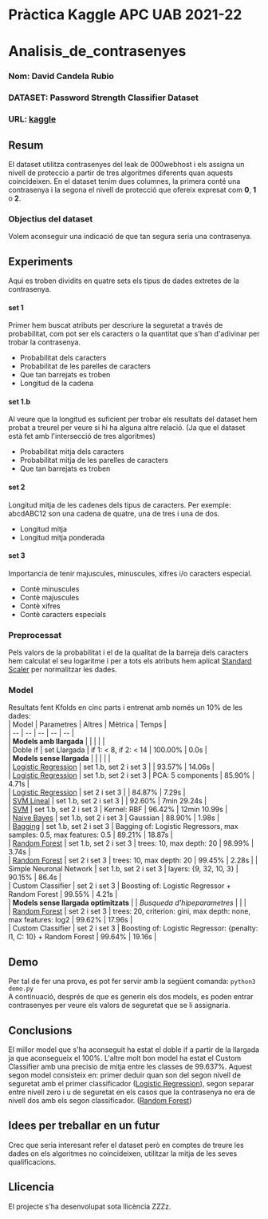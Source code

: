 # Pràctica Kaggle APC UAB 2021-22
# Analisis_de_contrasenyes
### Nom: David Candela Rubio
### DATASET: Password Strength Classifier Dataset
### URL: [kaggle](https://www.kaggle.com/bhavikbb/password-strength-classifier-dataset)
## Resum
El dataset utilitza contrasenyes del leak de 000webhost i els assigna un nivell de proteccio a partir de tres algoritmes diferents quan aquests coincideixen.
En el dataset tenim dues columnes, la primera conté una contrasenya i la segona el nivell de protecció que ofereix expresat com **0**, **1** o **2**.
### Objectius del dataset
Volem aconseguir una indicació de que tan segura seria una contrasenya.
## Experiments
Aqui es troben dividits en quatre sets els tipus de dades extretes de la contrasenya.
#### set 1
Primer hem buscat atributs per descriure la seguretat a través de probabilitat, com pot ser els caracters o la quantitat que s'han d'adivinar per trobar la contrasenya.
* Probabilitat dels caracters
* Probabilitat de les parelles de caracters
* Que tan barrejats es troben
* Longitud de la cadena
#### set 1.b
Al veure que la longitud es suficient per trobar els resultats del dataset hem probat a treurel per veure si hi ha alguna altre relació. (Ja que el dataset està fet amb l'intersecció de tres algoritmes)
* Probabilitat mitja dels caracters
* Probabilitat mitja de les parelles de caracters
* Que tan barrejats es troben
#### set 2
Longitud mitja de les cadenes dels tipus de caracters. Per exemple: abcdABC12 son una cadena de quatre, una de tres i una de dos.  
* Longitud mitja
* Longitud mitja ponderada
#### set 3
Importancia de tenir majuscules, minuscules, xifres i/o caracters especial.
* Contè minuscules
* Contè majuscules
* Contè xifres
* Contè caracters especials
### Preprocessat
Pels valors de la probabilitat i el de la qualitat de la barreja dels caracters hem calculat el seu logaritme i per a tots els atributs hem aplicat [Standard Scaler](https://scikit-learn.org/stable/modules/generated/sklearn.preprocessing.StandardScaler.html) per normalitzar les dades. 
### Model
Resultats fent Kfolds en cinc parts i entrenat amb només un 10% de les dades:  
| Model | Parametres | Altres | Mètrica | Temps |  
| -- | -- | -- | -- | -- |  
| **Models amb llargada** |  |  |  |  |  
| Doble if | set Llargada | if 1: < 8, if 2: < 14 | 100.00% | 0.0s |  
| **Models sense llargada** |  |  |  |  |  
| [Logistic Regression](https://scikit-learn.org/stable/modules/generated/sklearn.linear_model.LogisticRegression.html) | set 1.b, set 2 i set 3 |  | 93.57% | 14.06s |  
| [Logistic Regression](https://scikit-learn.org/stable/modules/generated/sklearn.linear_model.LogisticRegression.html) | set 1.b, set 2 i set 3 | PCA: 5 components | 85.90% | 4.71s |  
| [Logistic Regression](https://scikit-learn.org/stable/modules/generated/sklearn.linear_model.LogisticRegression.html) | set 2 i set 3 |  | 84.87% | 7.29s |  
| [SVM Lineal](https://scikit-learn.org/stable/modules/generated/sklearn.svm.LinearSVC.html) | set 1.b, set 2 i set 3 |  | 92.60% | 7min 29.24s |  
| [SVM](https://scikit-learn.org/stable/modules/generated/sklearn.svm.SVC.html) | set 1.b, set 2 i set 3 | Kernel: RBF | 96.42% | 12min 10.99s |  
| [Naive Bayes](https://scikit-learn.org/stable/modules/generated/sklearn.naive_bayes.GaussianNB.html) | set 1.b, set 2 i set 3 | Gaussian | 88.90% | 1.98s |  
| [Bagging](https://scikit-learn.org/stable/modules/generated/sklearn.ensemble.BaggingClassifier.html) | set 1.b, set 2 i set 3 | Bagging of: Logistic Regressors, max samples: 0.5, max features: 0.5 | 89.21% | 18.87s |  
| [Random Forest](https://scikit-learn.org/stable/modules/generated/sklearn.ensemble.RandomForestClassifier.html) | set 1.b, set 2 i set 3 | trees: 10, max depth: 20 | 98.99% | 3.74s |  
| [Random Forest](https://scikit-learn.org/stable/modules/generated/sklearn.ensemble.RandomForestClassifier.html) | set 2 i set 3 | trees: 10, max depth: 20 | 99.45% | 2.28s |
| Simple Neuronal Network | set 1.b, set 2 i set 3 | layers: {9, 32, 10, 3} | 90.15% | 86.4s |  
| Custom Classifier | set 2 i set 3 | Boosting of: Logistic Regressor + Random Forest | 99.55% | 4.21s |  
| **Models sense llargada optimitzats** |  | *Busqueda d'hipeparametres* |  |  |  
| [Random Forest](https://scikit-learn.org/stable/modules/generated/sklearn.ensemble.RandomForestClassifier.html) | set 2 i set 3 | trees: 20, criterion: gini, max depth: none, max features: log2 | 99.62% | 17.96s |  
| Custom Classifier | set 2 i set 3 | Boosting of: Logistic Regressor: {penalty: l1, C: 10} + Random Forest | 99.64% | 19.16s |  
## Demo
Per tal de fer una prova, es pot fer servir amb la següent comanda:
``` python3 demo.py ```  
A continuació, després de que es generin els dos models, es poden entrar contrasenyes per veure els valors de seguretat que se li assignaria.
## Conclusions
El millor model que s'ha aconseguit ha estat el doble if a partir de la llargada ja que aconsegueix el 100%.
L'altre molt bon model ha estat el Custom Classifier amb una precisio de mitja entre les classes de 99.637%. Aquest segon model consisteix en: primer deduir quan son del segon nivell de seguretat amb el primer classificador ([Logistic Regression](https://scikit-learn.org/stable/modules/generated/sklearn.linear_model.LogisticRegression.html)), segon separar entre nivell zero i u de seguretat en els casos que la contrasenya no era de nivell dos amb els segon classificador. ([Random Forest](https://scikit-learn.org/stable/modules/generated/sklearn.ensemble.RandomForestClassifier.html))
## Idees per treballar en un futur
Crec que seria interesant refer el dataset però en comptes de treure les dades on els algoritmes no coincideixen, utilitzar la mitja de les seves qualificacions. 
## Llicencia
El projecte s’ha desenvolupat sota llicència ZZZz.
